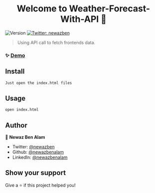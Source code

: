 <h1 align="center">Welcome to Weather-Forecast-With-API 👋</h1>
<p>
  <img alt="Version" src="https://img.shields.io/badge/version-0.0.1-blue.svg?cacheSeconds=2592000" />
  <a href="https://twitter.com/newazben" target="_blank">
    <img alt="Twitter: newazben" src="https://img.shields.io/twitter/follow/newazben.svg?style=social" />
  </a>
</p>

> Using API call to fetch frontends data.

### ✨ [Demo](https://newazbenalam.github.io/Weather-Forecast-With-API/)

## Install

```sh
Just open the index.html files
```

## Usage

```sh
open index.html
```

## Author

👤 **Newaz Ben Alam**

* Twitter: [@newazben](https://twitter.com/newazben)
* Github: [@newazbenalam](https://github.com/newazbenalam)
* LinkedIn: [@newazbenalam](https://linkedin.com/in/newazbenalam)

## Show your support

Give a ⭐️ if this project helped you!
